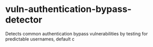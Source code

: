 # vuln-authentication-bypass-detector
Detects common authentication bypass vulnerabilities by testing for predictable usernames, default c
